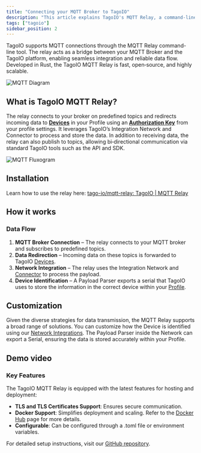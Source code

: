 ```yaml
---
title: "Connecting your MQTT Broker to TagoIO"
description: "This article explains TagoIO's MQTT Relay, a command-line tool that bridges an external MQTT broker and the TagoIO platform, and points to the repository and a demonstration video for setup and usage."
tags: ["tagoio"]
sidebar_position: 2
---
```


TagoIO supports MQTT connections through the MQTT Relay command-line tool. The relay acts as a bridge between your MQTT Broker and the TagoIO platform, enabling seamless integration and reliable data flow. Developed in Rust, the TagoIO MQTT Relay is fast, open‑source, and highly scalable.

![MQTT Diagram](/docs_imagem/tagoio/community_diagram_mqtt_broker_TagoIO_2024_1200x675@2x.png)

## What is TagoIO MQTT Relay?

The relay connects to your broker on predefined topics and redirects incoming data to **[Devices](/docs/tagoio/devices/)** in your Profile using an **[Authorization Key](/docs/tagoio/integrations/general/authorization)** from your profile settings. It leverages TagoIO’s Integration Network and Connector to process and store the data. In addition to receiving data, the relay can also publish to topics, allowing bi‑directional communication via standard TagoIO tools such as the API and SDK.

![MQTT Fluxogram](/docs_imagem/tagoio/mqtt_rely_fluxogram.png)

## Installation
Learn how to use the relay here: [tago-io/mqtt-relay: TagoIO | MQTT Relay](https://github.com/tago-io/mqtt-relay)

## How it works
### Data Flow
1. **MQTT Broker Connection** – The relay connects to your MQTT broker and subscribes to predefined topics.  
2. **Data Redirection** – Incoming data on these topics is forwarded to TagoIO [Devices](/docs/tagoio/devices/).  
3. **Network Integration** – The relay uses the Integration Network and [Connector](/docs/tagoio/payload-parser/connector/connector-overview) to process the payload.  
4. **Device Identification** – A Payload Parser exports a serial that TagoIO uses to store the information in the correct device within your [Profile](/docs/tagoio/profiles/).

## Customization

 Given the diverse strategies for data transmission, the MQTT Relay supports a broad range of solutions. You can customize how the Device is identified using our [Network Integrations](/docs/tagoio/integrations/). The Payload Parser inside the Network can export a Serial, ensuring the data is stored accurately within your Profile.

## Demo video

<YouTube videoId="mKU73B24Osg" title="
How to connect IoT Applications to External MQTT Brokers Using MQTT Relay" />

### Key Features

The TagoIO MQTT Relay is equipped with the latest features for hosting and deployment:

- **TLS and TLS Certificates Support**: Ensures secure communication.
- **Docker Support**: Simplifies deployment and scaling. Refer to the [Docker Hub](https://hub.docker.com/r/tagoio/relay) page for more details.
- **Configurable**: Can be configured through a .toml file or environment variables.

For detailed setup instructions, visit our [GitHub repository](https://github.com/tago-io/mqtt-relay).
